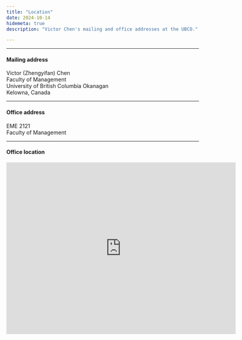 ```yaml
---
title: "Location"
date: 2024-10-14
hidemeta: true
description: "Victor Chen's mailing and office addresses at the UBCO."

---
```


---

#### Mailing address

Victor (Zhengyifan) Chen  
Faculty of Management  
University of British Columbia Okanagan  
Kelowna, Canada

---

#### Office address

EME 2121  
Faculty of Management

---

#### Office location

<!--  the map sharing's link should be get from google map => location you want => share => choose 'embed in a map'   -->

<iframe src="https://www.google.com/maps/embed?pb=!1m14!1m8!1m3!1d641.9610901022107!2d-119.3953382!3d49.9392616!3m2!1i1024!2i768!4f13.1!3m3!1m2!1s0x537ded7d729a53dd%3A0x97520f1d4eba9f36!2sUBC%20Okanagan%20Engineering%2C%20Management%20and%20Education%20Building!5e0!3m2!1sen!2sca!4v1760485536842!5m2!1sen!2sca" width="600" height="450" style="border:0;" allowfullscreen="" loading="lazy" referrerpolicy="no-referrer-when-downgrade"></iframe>


